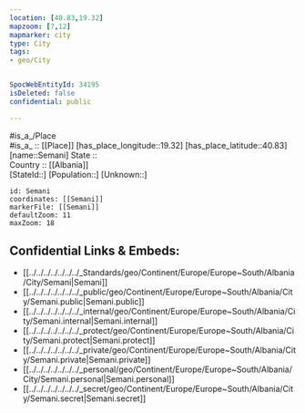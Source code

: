 ```yaml
---
location: [40.83,19.32] 
mapzoom: [7,12] 
mapmarker: city 
type: City
tags:
- geo/City


SpocWebEntityId: 34195
isDeleted: false
confidential: public

---
```

#is_a_/Place  
#is_a_ :: [[Place]] 
[has_place_longitude::19.32] 
[has_place_latitude::40.83] 
[name::Semani] 
State ::  
Country :: [[Albania]]  
[StateId::] 
[Population::] 
[Unknown::] 


```leaflet
id: Semani
coordinates: [[Semani]] 
markerFile: [[Semani]] 
defaultZoom: 11 
maxZoom: 18
```


## Confidential Links & Embeds: 
- [[../../../../../../../_Standards/geo/Continent/Europe/Europe~South/Albania/City/Semani|Semani]] 
- [[../../../../../../../_public/geo/Continent/Europe/Europe~South/Albania/City/Semani.public|Semani.public]] 
- [[../../../../../../../_internal/geo/Continent/Europe/Europe~South/Albania/City/Semani.internal|Semani.internal]] 
- [[../../../../../../../_protect/geo/Continent/Europe/Europe~South/Albania/City/Semani.protect|Semani.protect]] 
- [[../../../../../../../_private/geo/Continent/Europe/Europe~South/Albania/City/Semani.private|Semani.private]] 
- [[../../../../../../../_personal/geo/Continent/Europe/Europe~South/Albania/City/Semani.personal|Semani.personal]] 
- [[../../../../../../../_secret/geo/Continent/Europe/Europe~South/Albania/City/Semani.secret|Semani.secret]] 
